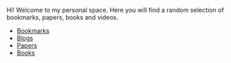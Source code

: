 
Hi! Welcome to my personal space. Here you will find a random selection of bookmarks, papers, books and videos.

* [Bookmarks](bookmarks.md)
* [Blogs](blogs.md)
* [Papers](papers.md)
* [Books](books.md)
